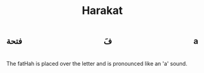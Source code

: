 <h1 style="text-align:center">Harakat</h1>



## 
<h2>
	<div id="textbox" style="display: flex; justify-content: space-between">
		<p class="alignleft">فتحة</p>
		<p class="aligncenter">فَ</p>
		<p class="alignright">a</p>
	</div>
</h2>
The fatHah is placed over the letter and is pronounced like an 'a' sound.